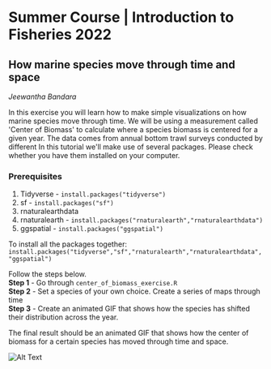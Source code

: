 # Summer Course | Introduction to Fisheries 2022 

## How marine species move through time and space
_Jeewantha Bandara_

In this exercise you will learn how to make simple visualizations on how marine species move through time. We will be using a measurement called 'Center of Biomass' to calculate where a species biomass is centered for a given year.
The data comes from annual bottom trawl surveys conducted by different 
In this tutorial we'll make use of several packages. Please check whether you have them installed on your computer.

### Prerequisites
1. Tidyverse - `install.packages("tidyverse")`
2. sf - `install.packages("sf")`
3. rnaturalearthdata
4. rnaturalearth - `install.packages("rnaturalearth","rnaturalearthdata")`
5. ggspatial - `install.packages("ggspatial")`

To install all the packages together: 
`install.packages("tidyverse","sf","rnaturalearth","rnaturalearthdata", "ggspatial")`

Follow the steps below.  
**Step 1** - Go through `center_of_biomass_exercise.R`  
**Step 2** - Set a species of your own choice. Create a series of maps through time  
**Step 3** - Create an animated GIF that shows how the species has shifted their distribution across the year.  

The final result should be an animated GIF that shows how the center of biomass for a certain species has moved through time and space.

![Alt Text](https://github.com/wajra/fisheries-course-summer-2022/tree/main/c_biomass_images_yearly/gifs/black_sea_bass_through_time.gif)

